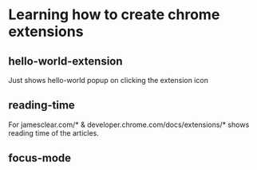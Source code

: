 # Learning how to create chrome extensions

## hello-world-extension
Just shows hello-world popup on clicking the extension icon

## reading-time 
For jamesclear.com/* & developer.chrome.com/docs/extensions/* shows reading time of the articles.

## focus-mode

